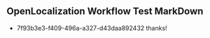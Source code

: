 ## OpenLocalization Workflow Test MarkDown
* 7f93b3e3-f409-496a-a327-d43daa892432 
thanks!<!--HONumber=Mar16_HO2-->
